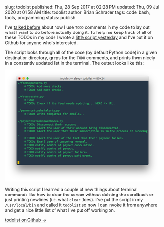 slug: todolist
published: Thu, 28 Sep 2017 at 02:28 PM
updated: Thu, 09 Jul 2020 at 01:58 AM
title: todolist
author: Brian Schrader
tags: code, bash, tools, programming
status: publish


I've [talked before][prev] about how I use `TODO` comments in my code to lay out what I want to do before actually doing it. To help me keep track of all of these TODOs in my code I wrote a [little script yesterday][gist] and I've put it on Github for anyone who's interested.

The script looks through all of the code (by default Python code) in a given destination directory, greps for the `TODO` comments, and prints them nicely in a constantly updated list in the terminal. The output looks like this:


![Todolist Terminal Window](/images/blog/todolist-terminal.png)

Writing this script I learned a couple of new things about terminal commands like how to clear the screen without deleting the scrollback or just printing newlines (i.e. what `clear` does). I've put the script in my `/usr/local/bin` and called it `todolist` so now I can invoke it from anywhere and get a nice little list of what I've put off working on.

[todolist on Github &#8594;][gist]

[prev]: /archive/todos-as-a-templating-system/
[gist]: https://gist.github.com/Sonictherocketman/77dd6cd8fd907dbbc00031acb08f3ba0
